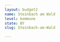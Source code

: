 ```yaml
---
layout: budget2
name: Steinbach am Wald
level: kommune
state: BY
slug: Steinbach-am-Wald

---
```



